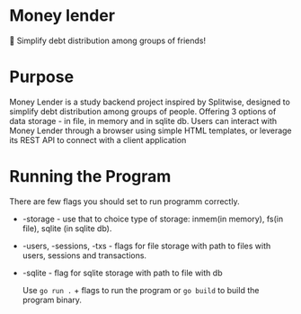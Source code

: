 # Money lender
💸 Simplify debt distribution among groups of friends! 

# Purpose
Money Lender is a study backend project inspired by Splitwise, designed to simplify debt distribution among groups of people. Offering 3 options of data storage - in file, in memory and in sqlite db. Users can interact with Money Lender through a browser using simple HTML templates, or leverage its REST API to connect with a client application

# Running the Program
There are few flags you should set to run programm correctly. 
* -storage - use that to choice type of storage: inmem(in memory), fs(in file), sqlite (in sqlite db). 
* -users, -sessions, -txs - flags for file storage with path to files with users, sessions and transactions. 
* -sqlite - flag for sqlite storage with path to file with db
 
  Use `go run .` + flags to run the program or `go build` to build the program binary.
